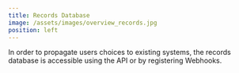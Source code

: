 ```yaml
---
title: Records Database
image: /assets/images/overview_records.jpg
position: left
---
```


In order to propagate users choices to existing systems, the records database is accessible using the API or by registering Webhooks.